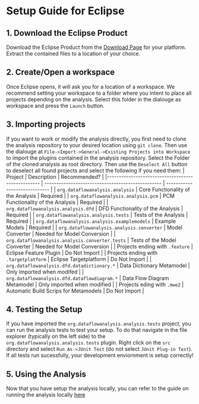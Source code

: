 # Setup Guide for Eclipse
## 1. Download the Eclipse Product
Download the Eclipse Product from the [Download Page](/download/) for your platform.
Extract the contained files to a location of your choice.


## 2. Create/Open a workspace
Once Eclipse opens, it will ask you for a location of a workspace. 
We recommend setting your workspace to a folder where you intent to place all projects depending on the analysis.
Select this folder in the dialouge as workspace and press the `Launch` button.

## 3. Importing projects
If you want to work or modify the analysis directly, you first need to clone the analysis repository to your desired location using `git clone`.
Then use the dialouge at `File->Import->General->Existing Projects into Workspace` to import the plugins contained in the analysis repository.
Select the Folder of the cloned analysis as root directory.
Then use the `Deselect All` button to deselect all found projects and select the following if you need them:
| Project                                           | Description                                       | Recommended?                  |
|-------------------------------------------------- | ------------------------------------------------- | ----------------------------- |
| `org.dataflowanalysis.analysis`                   | Core Functionality of the Analysis                | Required                      |
| `org.dataflowanalysis.analysis.pcm`               | PCM Functionality of the Analysis                 | Required                      |
| `org.dataflowanalysis.analysis.dfd`               | DFD Functionality of the Analysis                 | Required                      | 
| `org.dataflowanalysis.analysis.tests`             | Tests of the Analysis                             | Required                      |
| `org.dataflowanalysis.analysis.examplemodels`     | Example Models                                    | Required                      |
| `org.dataflowanalysis.analysis.converter`         | Model Converter                                   | Needed for Model Conversion   |
| `org.dataflowanalysis.analysis.converter.tests`   | Tests of the Model Converter                      | Needed for Model Conversion   |
| Projects ending with `.feature`                   | Eclipse Feature Plugin                            | Do Not Import                 |
| Projects ending with `.targetplatform`            | Eclipse Targetplatform                            | Do Not Import                 |
| `org.dataflowanalysis.dfd.datadictionary.*`       | Data Dictionary Metamodel                         | Only imported when modifed    |
| `org.dataflowanalysis.dfd.dataflowdiagram.*`      | Data Flow Diagram Metamodel                       | Only imported when modified   |
| Projects eding with `.mwe2`                       | Automatic Build Scrips for Metamodels             | Do Not Import                 |


## 4. Testing the Setup
If you have imported the `org.dataflowanalysis.analysis.tests` project, you can run the analysis tests to test your setup. 
To do that navigate in the file explorer (typically on the left side) to the `org.dataflowanalysis.analysis.tests` plugin.
Right click on the `src` directory and select `Run As->JUnit Test` (do not select `JUnit Plug-in Test`).
If all tests run sucessfully, your development enviornment is setup correctly!

## 5. Using the Analysis 
Now that you have setup the analysis locally, you can refer to the guide on running the analysis locally [here](/wiki/development/running-locally)
